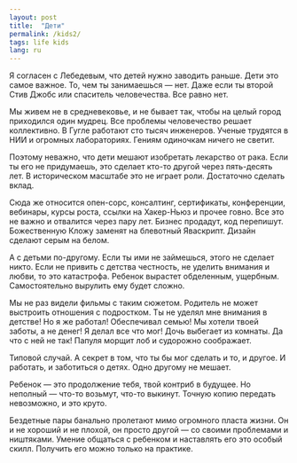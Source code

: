 ```yaml
---
layout: post
title:  "Дети"
permalink: /kids2/
tags: life kids
lang: ru
---
```


Я согласен с Лебедевым, что детей нужно заводить раньше. Дети это самое
важное. То, чем ты занимаешься — нет. Даже если ты второй Стив Джобс или
спаситель человечества. Все равно нет.

Мы живем не в средневековье, и не бывает так, чтобы на целый город приходился
один мудрец. Все проблемы человечество решает коллективно. В Гугле работают сто
тысяч инженеров. Ученые трудятся в НИИ и огромных лабораториях. Гениям одиночкам
ничего не светит.

Поэтому неважно, что дети мешают изобретать лекарство от рака. Если ты его не
придумаешь, это сделает кто-то другой через пять-десять лет. В историческом
масштабе это не играет роли. Достаточно сделать вклад.

Сюда же относится опен-сорс, консалтинг, сертификаты, конференции, вебинары,
курсы роста, ссылки на Хакер-Ньюз и прочее говно. Все это не важно и отвалится
через пару лет. Бизнес продадут, код перепишут. Божественную Кложу заменят на
блевотный Яваскрипт. Дизайн сделают серым на белом.

А с детьми по-другому. Если ты ими не займешься, этого не сделает никто. Если не
привить с детства честность, не уделить внимания и любви, то это
катастрофа. Ребенок вырастет обделенным, ущербным. Самостоятельно вырулить ему
будет сложно.

Мы не раз видели фильмы с таким сюжетом. Родитель не может выстроить отношения с
подростком. Ты не уделял мне внимания в детстве! Но я же работал! Обеспечивал
семью! Мы хотели твоей заботы, а не денег! Я делал все что мог! Дочь выбегает из
комнаты. Да что с ней не так! Папуля морщит лоб и судорожно соображает.

Типовой случай. А секрет в том, что ты бы мог сделать и то, и другое. И
работать, и заботиться о детях. Одно другому не мешает.

Ребенок — это продолжение тебя, твой контриб в будущее. Но неполный — что-то
возьмут, что-то выкинут. Точную копию передать невозможно, и это круто.

Бездетные пары банально пролетают мимо огромного пласта жизни. Он и не хороший и
не плохой, он просто другой — со своими проблемами и ништяками. Умение общаться
с ребенком и наставлять его это особый скилл. Получить его можно только на
практике.
